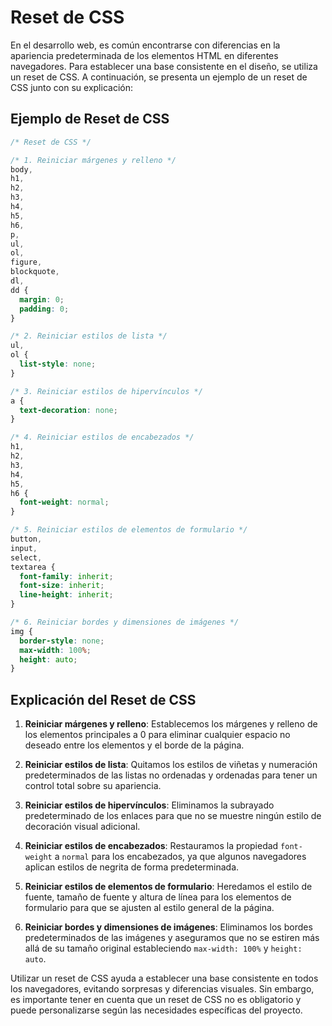 # Reset de CSS

En el desarrollo web, es común encontrarse con diferencias en la apariencia predeterminada de los elementos HTML en diferentes navegadores. Para establecer una base consistente en el diseño, se utiliza un reset de CSS. A continuación, se presenta un ejemplo de un reset de CSS junto con su explicación:

## Ejemplo de Reset de CSS

```css
/* Reset de CSS */

/* 1. Reiniciar márgenes y relleno */
body,
h1,
h2,
h3,
h4,
h5,
h6,
p,
ul,
ol,
figure,
blockquote,
dl,
dd {
  margin: 0;
  padding: 0;
}

/* 2. Reiniciar estilos de lista */
ul,
ol {
  list-style: none;
}

/* 3. Reiniciar estilos de hipervínculos */
a {
  text-decoration: none;
}

/* 4. Reiniciar estilos de encabezados */
h1,
h2,
h3,
h4,
h5,
h6 {
  font-weight: normal;
}

/* 5. Reiniciar estilos de elementos de formulario */
button,
input,
select,
textarea {
  font-family: inherit;
  font-size: inherit;
  line-height: inherit;
}

/* 6. Reiniciar bordes y dimensiones de imágenes */
img {
  border-style: none;
  max-width: 100%;
  height: auto;
}
```

## Explicación del Reset de CSS

1. **Reiniciar márgenes y relleno**: Establecemos los márgenes y relleno de los elementos principales a 0 para eliminar cualquier espacio no deseado entre los elementos y el borde de la página.

2. **Reiniciar estilos de lista**: Quitamos los estilos de viñetas y numeración predeterminados de las listas no ordenadas y ordenadas para tener un control total sobre su apariencia.

3. **Reiniciar estilos de hipervínculos**: Eliminamos la subrayado predeterminado de los enlaces para que no se muestre ningún estilo de decoración visual adicional.

4. **Reiniciar estilos de encabezados**: Restauramos la propiedad `font-weight` a `normal` para los encabezados, ya que algunos navegadores aplican estilos de negrita de forma predeterminada.

5. **Reiniciar estilos de elementos de formulario**: Heredamos el estilo de fuente, tamaño de fuente y altura de línea para los elementos de formulario para que se ajusten al estilo general de la página.

6. **Reiniciar bordes y dimensiones de imágenes**: Eliminamos los bordes predeterminados de las imágenes y aseguramos que no se estiren más allá de su tamaño original estableciendo `max-width: 100%` y `height: auto`.

Utilizar un reset de CSS ayuda a establecer una base consistente en todos los navegadores, evitando sorpresas y diferencias visuales. Sin embargo, es importante tener en cuenta que un reset de CSS no es obligatorio y puede personalizarse según las necesidades específicas del proyecto.
